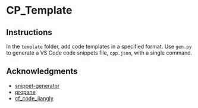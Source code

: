 # CP_Template

## Instructions
In the `template` folder, add code templates in a specified format. Use `gen.py` to generate a VS Code code snippets file, `cpp.json`, with a single command.

## Acknowledgments
- [snippet-generator](https://github.com/pawelgrzybek/snippet-generator)
- [propane](https://codeforces.com/profile/propane)
- [cf_code_jiangly](https://github.com/beiyouwuyanzu/cf_code_jiangly)
